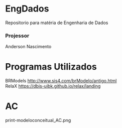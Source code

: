 # EngDados  
Repositorio para matéria de Engenharia de Dados
### Projessor  
Anderson Nascimento
# Programas Utilizados  
BRModels  http://www.sis4.com/brModelo/antigo.html  
RelaX https://dbis-uibk.github.io/relax/landing  
# AC
print-modeloconceitual_AC.png

